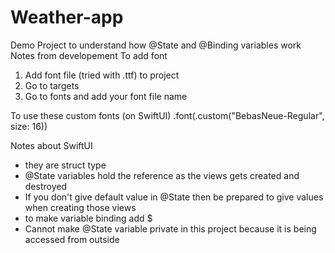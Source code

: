 # Weather-app
Demo Project to understand how @State and @Binding variables work
Notes from developement
To add font 
1. Add font file (tried with .ttf) to project
2. Go to targets
3. Go to fonts and add your font file name

To use these custom fonts (on SwiftUI)
.font(.custom("BebasNeue-Regular", size: 16))

Notes about SwiftUI
- they are struct type
- @State variables hold the reference as the views gets created and destroyed
- If you don't give default value in @State then be prepared to give values when creating those views
- to make variable binding add $
- Cannot make @State variable private in this project because it is being accessed from outside
